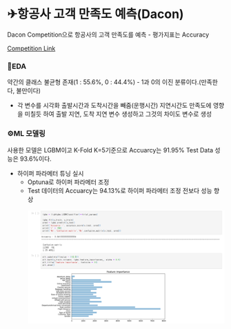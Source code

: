 # ✈항공사 고객 만족도 예측(Dacon)
Dacon Competition으로 항공사의 고객 만족도를 예측
	- 평가지표는 Accuracy

[Competition Link](https://dacon.io/competitions/official/235871/overview/description)

### 🔎EDA
약간의 클래스 불균형 존재(1 : 55.6%, 0 : 44.4%)
	- 1과 0의 이진 분류이다.(만족한다, 불만이다)
- 각 변수를 시각화
출발시간과 도착시간을 빼줌(운행시간)
지연시간도 만족도에 영향을 미칠듯 하여 출발 지연, 도착 지연 변수 생성하고 그것의 차이도 변수로 생성

### ⚙ML 모델링
사용한 모델은 LGBM이고 K-Fold K=5기준으로 Accuarcy는 91.95%
Test Data 성능은 93.6%이다.
- 하이퍼 파라메터 튜닝 실시
	- Optuna로 하이퍼 파라메터 조정
	- Test 데이터의 Accuarcy는 94.13%로 하이퍼 파라메터 조정 전보다 성능 향상
<br></br>
![LGBM_HT.PNG](./image/LGBM_HT.PNG)
